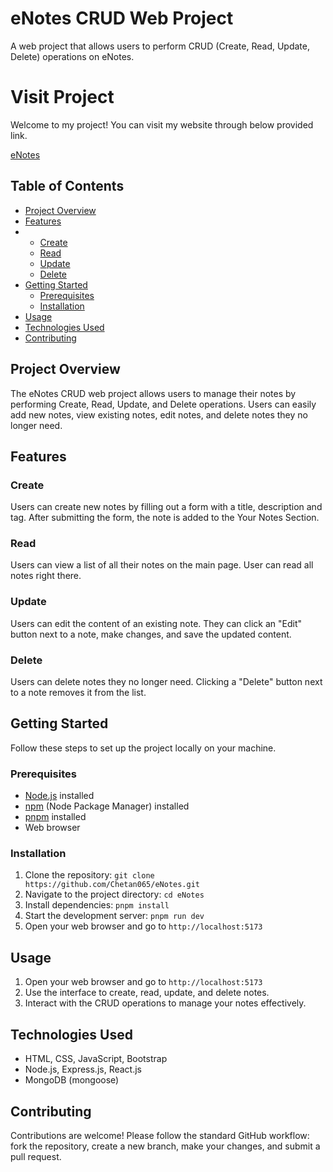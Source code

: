 # eNotes CRUD Web Project

A web project that allows users to perform CRUD (Create, Read, Update, Delete) operations on eNotes.

# Visit Project

Welcome to my project! You can visit my website through below provided link.

[eNotes](https://enota.netlify.app/)

## Table of Contents

- [Project Overview](#project-overview)
- [Features](#features)
- - [Create](#create)
  - [Read](#read)
  - [Update](#update)
  - [Delete](#delete)
- [Getting Started](#getting-started)
  - [Prerequisites](#prerequisites)
  - [Installation](#installation)
- [Usage](#usage)
- [Technologies Used](#technologies-used)
- [Contributing](#contributing)

## Project Overview

The eNotes CRUD web project allows users to manage their notes by performing Create, Read, Update, and Delete operations. Users can easily add new notes, view existing notes, edit notes, and delete notes they no longer need.

## Features

### Create

Users can create new notes by filling out a form with a title, description and tag. After submitting the form, the note is added to the Your Notes Section.

### Read

Users can view a list of all their notes on the main page. User can read all notes right there.

### Update

Users can edit the content of an existing note. They can click an "Edit" button next to a note, make changes, and save the updated content.

### Delete

Users can delete notes they no longer need. Clicking a "Delete" button next to a note removes it from the list.

## Getting Started

Follow these steps to set up the project locally on your machine.

### Prerequisites

- [Node.js](https://nodejs.org/) installed
- [npm](https://www.npmjs.com/) (Node Package Manager) installed
- [pnpm](https://pnpm.io/installation) installed
- Web browser

### Installation

1. Clone the repository: `git clone https://github.com/Chetan065/eNotes.git`
2. Navigate to the project directory: `cd eNotes`
3. Install dependencies: `pnpm install `
4. Start the development server: `pnpm run dev`
5. Open your web browser and go to `http://localhost:5173`

## Usage

1. Open your web browser and go to `http://localhost:5173`
2. Use the interface to create, read, update, and delete notes.
3. Interact with the CRUD operations to manage your notes effectively.

## Technologies Used

- HTML, CSS, JavaScript, Bootstrap
- Node.js, Express.js, React.js
- MongoDB (mongoose)

## Contributing

Contributions are welcome! Please follow the standard GitHub workflow: fork the repository, create a new branch, make your changes, and submit a pull request.




